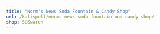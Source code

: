 ```yaml
---
title: "Norm's News Soda Fountain & Candy Shop"
url: /kalispell/norms-news-soda-fountain-und-candy-shop/
shop: Süßwaren
---
```

